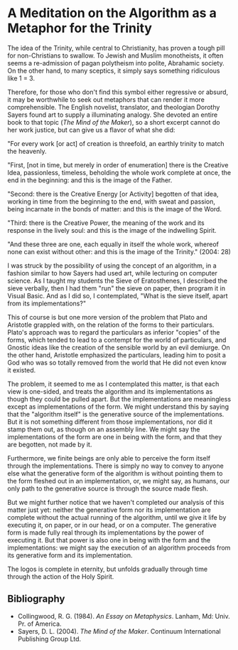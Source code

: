 # A Meditation on the Algorithm as a Metaphor for the Trinity

The idea of the Trinity, while central to Christianity, has proven a tough
pill for non-Christians to swallow. To Jewish and Muslim monotheists, it often
seems a re-admission of pagan polytheism into polite, Abrahamic society.
On the other hand, to many sceptics, it simply says something ridiculous 
like 1 = 3.

Therefore, for those who don't find this symbol either regressive or absurd,
it may be worthwhile to seek out metaphors that can render it more comprehensible.
The English novelist, translator, and theologian Dorothy Sayers found art
to supply a illuminating analogy. She devoted an entire book
to that topic (*The Mind of the Maker*), so a short excerpt cannot do her work justice,
but can give us a flavor of what she did:

"For every work [or act] of creation is threefold, an earthly trinity to match
the heavenly.

"First, [not in time, but merely in order of enumeration] there is the Creative
Idea, passionless, timeless, beholding the whole work complete at once, the end
in the beginning: and this is the image of the Father.

"Second: there is the Creative Energy [or Activity] begotten of that idea,
working in time from the beginning to the end, with sweat and passion, being
incarnate in the bonds of matter: and this is the image of the Word.

"Third: there is the Creative Power, the meaning of the work and its response
in the lively soul: and this is the image of the indwelling Spirit.

"And these three are one, each equally in itself the whole work, whereof none
can exist without other: and this is the image of the Trinity." (2004: 28)


I was struck by the possibility of using the concept of an algorithm,
in a fashion similar to how Sayers had used art, while lecturing on computer
science.
As I taught my students the Sieve of Eratosthenes, I described the sieve
verbally, then I had them "run" the sieve on paper, then program it in Visual
Basic. And as I did so, I contemplated, "What is the sieve itself, apart from
its implementations?"

This of course is but one more version of the problem that Plato and Aristotle
grappled with, on the relation of the forms to their particulars. Plato's
approach was to regard the particulars as inferior "copies" of the forms, which
tended to lead to a contempt for the world of particulars, and Gnostic ideas
like the creation of the sensible world by an evil demiurge. On the other hand,
Aristotle emphasized the particulars, leading him to posit a God who was so
totally removed from the world that He did not even know it existed.

The problem, it seemed to me as I contemplated this matter, is that each view
is one-sided, and treats the algorithm and its implementations as though they
could be pulled apart. But the implementations are meaningless except as
implementations of the form. We might understand this by saying that the
"algorithm itself" is the generative source of the implementations. But it is
not something different from those implementations, nor did it stamp them out,
as though on an assembly line. We might say the implementations of the form are
one in being with the form, and that they are begotten, not made by it.

Furthermore, we finite beings are only able to perceive the form itself through
the implementations. There is simply no way to convey to anyone else what the
generative form of the algorithm is without pointing them to the form fleshed
out in an implementation, or, we might say, as humans, our only path to the
generative source is through the source made flesh.

But we might further notice that we haven't completed our analysis of this
matter just yet: neither the generative form nor its implementation are
complete without the actual running of the algorithm, until we give it life by
executing it, on paper, or in our head, or on a computer. The generative form
is made fully real through its implementations by the power of executing it.
But that power is also one in being with the form and the implementations: we
might say the execution of an algorithm proceeds from its generative form and
its implementation.

The logos is complete in eternity, but unfolds gradually through time through
the action of the Holy Spirit.


## Bibliography

- Collingwood, R. G. (1984). *An Essay on Metaphysics*. Lanham, Md: Univ. Pr. of America.
- Sayers, D. L. (2004). *The Mind of the Maker*. Continuum International Publishing Group Ltd.


